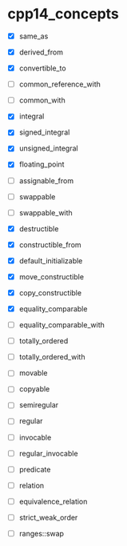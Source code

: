 # cpp14_concepts

- [x] same_as
- [x] derived_from
- [x] convertible_to
- [ ] common_reference_with
- [ ] common_with
- [x] integral
- [x] signed_integral
- [x] unsigned_integral
- [x] floating_point
- [ ] assignable_from
- [ ] swappable
- [ ] swappable_with
- [x] destructible
- [x] constructible_from
- [x] default_initializable
- [x] move_constructible
- [x] copy_constructible
- [x] equality_comparable
- [ ] equality_comparable_with
- [ ] totally_ordered
- [ ] totally_ordered_with
- [ ] movable
- [ ] copyable
- [ ] semiregular
- [ ] regular
- [ ] invocable
- [ ] regular_invocable
- [ ] predicate
- [ ] relation
- [ ] equivalence_relation
- [ ] strict_weak_order
- [ ] ranges::swap

